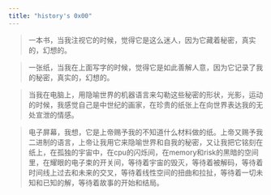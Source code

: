 ```yaml
---
title: "history's 0x00"
---
```


>  一本书，当我注视它的时候，觉得它是这么迷人，因为它藏着秘密，真实的，幻想的。

>  一张纸，当我在上面写字的时候，觉得它是如此善解人意，因为它记录了我的秘密，真实的，幻想的。

>  当我在电脑上，用隐喻世界的机器语言来勾勒这些秘密的形状，光影，运动的时候，我感觉自己是中世纪的画家，在珍贵的纸张上在向世界表达我的无处宣泄的情感。

>  电子屏幕，我想，它是上帝赐予我的不知道什么材料做的纸。上帝又赐予我二进制的语言，上帝让我用它来隐喻世界和自我的秘密，又让我把它铭刻在纸上，在孤独的宇宙中，在cpu的闪烁间，在memory和risk的黑暗的空间里，在耀眼的电子束的开关间，等待着宇宙的毁灭，等待着被解码，等待着时间线上过去和未来的交叉，等待着线性空间的扭曲和拉扯，等待着一切未知和已知的解，等待着故事的开始和结局。

